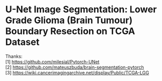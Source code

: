 # U-Net Image Segmentation: Lower Grade Glioma (Brain Tumour) Boundary Resection on TCGA Dataset

Thanks:  
[1] https://github.com/milesial/Pytorch-UNet  
[2] https://github.com/mateuszbuda/brain-segmentation-pytorch  
[3] https://wiki.cancerimagingarchive.net/display/Public/TCGA-LGG
